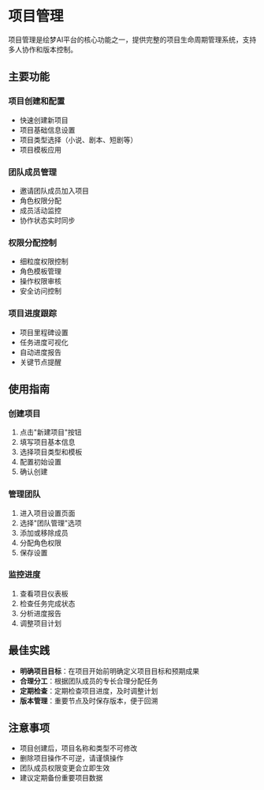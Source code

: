 # 项目管理

项目管理是绘梦AI平台的核心功能之一，提供完整的项目生命周期管理系统，支持多人协作和版本控制。

## 主要功能

### 项目创建和配置
- 快速创建新项目
- 项目基础信息设置
- 项目类型选择（小说、剧本、短剧等）
- 项目模板应用

### 团队成员管理
- 邀请团队成员加入项目
- 角色权限分配
- 成员活动监控
- 协作状态实时同步

### 权限分配控制
- 细粒度权限控制
- 角色模板管理
- 操作权限审核
- 安全访问控制

### 项目进度跟踪
- 项目里程碑设置
- 任务进度可视化
- 自动进度报告
- 关键节点提醒

## 使用指南

### 创建项目
1. 点击"新建项目"按钮
2. 填写项目基本信息
3. 选择项目类型和模板
4. 配置初始设置
5. 确认创建

### 管理团队
1. 进入项目设置页面
2. 选择"团队管理"选项
3. 添加或移除成员
4. 分配角色权限
5. 保存设置

### 监控进度
1. 查看项目仪表板
2. 检查任务完成状态
3. 分析进度报告
4. 调整项目计划

## 最佳实践

- **明确项目目标**：在项目开始前明确定义项目目标和预期成果
- **合理分工**：根据团队成员的专长合理分配任务
- **定期检查**：定期检查项目进度，及时调整计划
- **版本管理**：重要节点及时保存版本，便于回溯

## 注意事项

- 项目创建后，项目名称和类型不可修改
- 删除项目操作不可逆，请谨慎操作
- 团队成员权限变更会立即生效
- 建议定期备份重要项目数据